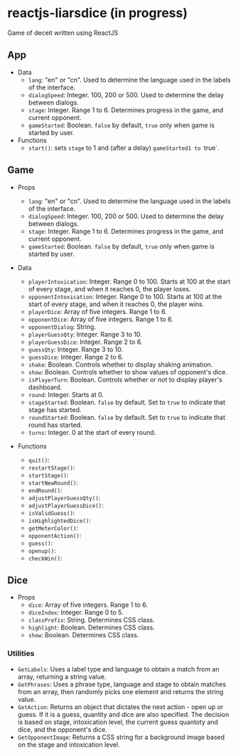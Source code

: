 # reactjs-liarsdice (in progress)
 Game of deceit written using ReactJS

## App
- Data
  - `lang`: "en" or "cn". Used to determine the language used in the labels of the interface.
  - `dialogSpeed`: Integer. 100, 200 or 500. Used to determine the delay between dialogs.
  - `stage`: Integer. Range 1 to 6. Determines progress in the game, and current opponent.
  - `gameStarted`: Boolean. `false` by default, `true` only when game is started by user.
- Functions
  - `start()`: sets `stage` to 1 and (after a delay) `gameStarted1 to `true`.

 ## Game
- Props
  - `lang`: "en" or "cn". Used to determine the language used in the labels of the interface.
  - `dialogSpeed`: Integer. 100, 200 or 500. Used to determine the delay between dialogs.
  - `stage`: Integer. Range 1 to 6. Determines progress in the game, and current opponent.
  - `gameStarted`: Boolean. `false` by default, `true` only when game is started by user.
- Data
  - `playerIntoxication`: Integer. Range 0 to 100. Starts at 100 at the start of every stage, and when it reaches 0, the player loses.
  - `opponentIntoxication`: Integer. Range 0 to 100. Starts at 100 at the start of every stage, and when it reaches 0, the player wins.
  - `playerDice`: Array of five integers. Range 1 to 6.
  - `opponentDice`: Array of five integers. Range 1 to 6.
  - `opponentDialog`: String.
  - `playerGuessQty`: Integer. Range 3 to 10.
  - `playerGuessDice`: Integer. Range 2 to 6.
  - `guessQty`: Integer. Range 3 to 10.
  - `guessDice`: Integer. Range 2 to 6.
  - `shake`: Boolean. Controls whether to display shaking animation.
  - `show`: Boolean. Controls whether to show values of opponent's dice.
  - `isPlayerTurn`: Boolean. Controls whether or not to display player's dashboard.
  - `round`: Integer. Starts at 0.
  - `stageStarted`: Boolean. `false` by default. Set to `true` to indicate that stage has started.
  - `roundStarted`: Boolean. `false` by default. Set to `true` to indicate that round has started.
  - `turns`: Integer. 0 at the start of every round.

- Functions
  - `quit()`:
  - `restartStage()`:
  - `startStage()`:
  - `startNewRound()`:
  - `endRound()`:
  - `adjustPlayerGuessQty()`:
  - `adjustPlayerGuessDice()`:
  - `isValidGuess()`:
  - `isHighlightedDice()`:
  - `getMeterColor()`:
  - `opponentAction()`:
  - `guess()`:
  - `openup()`:
  - `checkWin()`:

 ## Dice
- Props
  - `dice`: Array of five integers. Range 1 to 6.
  - `diceIndex`: Integer. Range 0 to 5.
  - `classPrefix`: String. Determines CSS class.
  - `highlight`: Boolean. Determines CSS class.
  - `show`: Boolean. Determines CSS class.


### Utilities
- `GetLabels`: Uses a label type and language to obtain a match from an array, returning a string value.
- `GetPhrases`: Uses a phrase type, language and stage to obtain matches from an array, then randomly picks one element and returns the string value.
- `GetAction`: Returns an object that dictates the next action - open up or guess. If it is a guess, quantity and dice are also specified. The decision is based on stage, intoxication level, the current guess quantoty and dice, and the opponent's dice.
- `GetOpponentImage`: Returns a CSS string for a background image based on the stage and intoxication level.
